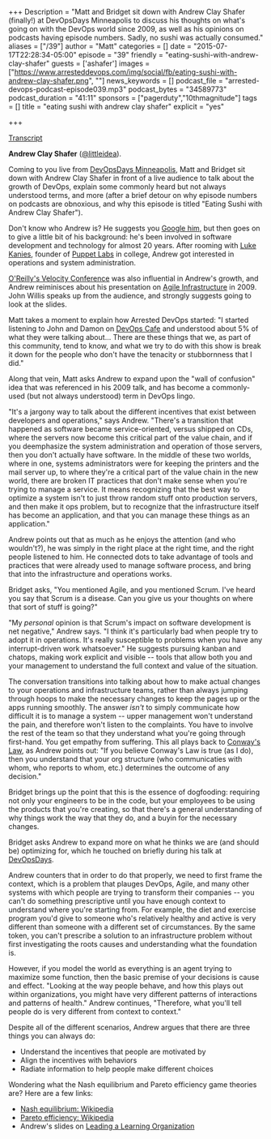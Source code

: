 +++
Description = "Matt and Bridget sit down with Andrew Clay Shafer (finally!) at DevOpsDays Minneapolis to discuss his thoughts on what's going on with the DevOps world since 2009, as well as his opinions on podcasts having episode numbers. Sadly, no sushi was actually consumed."
aliases = ["/39"]
author = "Matt"
categories = []
date = "2015-07-17T22:28:34-05:00"
episode = "39"
friendly = "eating-sushi-with-andrew-clay-shafer"
guests = ['ashafer']
images = ["https://www.arresteddevops.com/img/social/fb/eating-sushi-with-andrew-clay-shafer.png", ""]
news_keywords = []
podcast_file = "arrested-devops-podcast-episode039.mp3"
podcast_bytes = "34589773"
podcast_duration = "41:11"
sponsors = ["pagerduty","10thmagnitude"]
tags = []
title = "eating sushi with andrew clay shafer"
explicit = "yes"

+++

[Transcript](http://transcripts.castingwords.com/zvzu/211640.html)

**Andrew Clay Shafer** ([@littleidea](http://twitter.com/littleidea)).

Coming to you live from [DevOpsDays Minneapolis](http://www.devopsdays.org/events/2015-minneapolis/), Matt and Bridget sit down with Andrew Clay Shafer in front of a live audience to talk about the growth of DevOps, explain some commonly heard but not always understood terms, and more (after a brief detour on why episode numbers on podcasts are obnoxious, and why this episode is titled "Eating Sushi with Andrew Clay Shafer").

Don't know who Andrew is? He suggests you [Google him](https://www.google.com/search?q=andrew+clay+shafer&oq=andrew+clay+shafer&aqs=chrome..69i57j0l2j69i61j0l2.2642j0j1&sourceid=chrome&es_sm=91&ie=UTF-8), but then goes on to give a little bit of his background: he's been involved in software development and technology for almost 20 years. After rooming with [Luke Kanies](http://twitter.com/puppetmasterd), founder of [Puppet Labs](http://puppetlabs.com) in college, Andrew got interested in operations and system administration.

[O'Reilly's Velocity Conference](http://velocityconf.com) was also influential in Andrew's growth, and Andrew reiminisces about his presentation on [Agile Infrastructure](http://www.slideshare.net/littleidea/agile-infrastructure-velocity-09) in 2009. John Willis speaks up from the audience, and strongly suggests going to look at the slides.

Matt takes a moment to explain how Arrested DevOps started: "I started listening to John and Damon on [DevOps Cafe](http://devopscafe.org/) and understood about 5% of what they were talking about... There are these things that we, as part of this community, tend to know, and what we try to do with this show is break it down for the people who don't have the tenacity or stubbornness that I did."

Along that vein, Matt asks Andrew to expand upon the "wall of confusion" idea that was referenced in his 2009 talk, and has become a commonly-used (but not always understood) term in DevOps lingo.

"It's a jargony way to talk about the different incentives that exist between developers and operations," says Andrew. "There's a transition that happened as software became service-oriented, versus shipped on CDs, where the servers now become this critical part of the value chain, and if you deemphasize the system administration and operation of those servers, then you don't actually have software. In the middle of these two worlds, where in one, systems administrators were for keeping the printers and the mail server up, to where they're a critical part of the value chain in the new world, there are broken IT practices that don't make sense when you're trying to manage a service. It means recognizing that the best way to optimize a system isn't to just throw random stuff onto production servers, and then make it ops problem, but to recognize that the infrastructure itself has become an application, and that you can manage these things as an application."

Andrew points out that as much as he enjoys the attention (and who wouldn't?), he was simply in the right place at the right time, and the right people listened to him. He connected dots to take advantage of tools and practices that were already used to manage software process, and bring that into the infrastructure and operations works.

Bridget asks, "You mentioned Agile, and you mentioned Scrum. I've heard you say that Scrum is a disease. Can you give us your thoughts on where that sort of stuff is going?"

"My *personal* opinion is that Scrum's impact on software development is net negative," Andrew says. "I think it's particularly bad when people try to adopt it in operations. It's really susceptible to problems when you have any interrupt-driven work whatsoever." He suggests pursuing kanban and chatops, making work explicit and visible -- tools that allow both you and your management to understand the full context and value of the situation.

The conversation transitions into talking about how to make actual changes to your operations and infrastructure teams, rather than always jumping through hoops to make the necessary changes to keep the pages up or the apps running smoothly. The answer *isn't* to simply communicate how difficult it is to manage a system -- upper management won't understand the pain, and therefore won't listen to the complaints. You have to involve the rest of the team so that they understand what you're going through first-hand. You get empathy from suffering. This all plays back to [Conway's Law](https://en.wikipedia.org/wiki/Conway%27s_law), as Andrew points out: "If you believe Conway's Law is true (as I do), then you understand that your org structure (who communicaties with whom, who reports to whom, etc.) determines the outcome of any decision."

Bridget brings up the point that this is the essence of dogfooding: requiring not only your engineers to be in the code, but your employees to be using the products that you're creating, so that there's a general understanding of why things work the way that they do, and a buyin for the necessary changes.

Bridget asks Andrew to expand more on what he thinks we are (and should be) optimizing for, which he touched on briefly during his talk at [DevOpsDays](http://www.devopsdays.org/events/2015-minneapolis/proposals/not%20all%20devops%20luminaries/).

Andrew counters that in order to do that properly, we need to first frame the context, which is a problem that plauges DevOps, Agile, and many other systems with which people are trying to transform their companies -- you can't do something prescriptive until you have enough context to understand where you're starting from. For example, the diet and exercise program you'd give to someone who's relatively healthy and active is very different than someone with a different set of circumstances. By the same token, you can't prescribe a solution to an infrastructure problem without first investigating the roots causes and understanding what the foundation is.

However, if you model the world as everything is an agent trying to maximize some function, then the basic premise of your decisions is cause and effect. "Looking at the way people behave, and how this plays out within organizations, you might have very different patterns of interactions and patterns of health." Andrew continues, "Therefore, what you'll tell people do is very different from context to context."

Despite all of the different scenarios, Andrew argues that there are three things you can always do:

* Understand the incentives that people are motivated by
* Align the incentives with behaviors
* Radiate information to help people make different choices

Wondering what the Nash equilibrium and Pareto efficiency game theories are? Here are a few links:

* [Nash equilibrium: Wikipedia](https://en.wikipedia.org/wiki/Nash_equilibrium)
* [Pareto efficiency: Wikipedia](https://en.wikipedia.org/wiki/Pareto_efficiency)
* Andrew's slides on [Leading a Learning Organization](https://prezi.com/bh84olgmbcqm/leading-a-learning-organization-stretch/)
